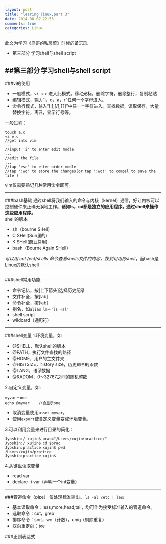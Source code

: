 ```yaml
---
layout: post
title: "learing linux,part 3"
date: 2014-08-07 22:53
comments: true
categories: Linux
---
```

此文为学习《鸟哥的私房菜》时候的备忘录.

- 第三部分 学习shell与shell script
<!--more-->

##第三部分 学习shell与shell script
----
###vi的使用

* 一般模式，`vi a.c` 进入此模式。移动光标，删除字符，删除整行，复制粘贴
* 编辑模式，输入“i，o，a，r”任何一个字母进入。 
* 命令行模式，输入“[:],[/],[?]”中任一个字符进入。查找数据，读取保存，大量替换字符，离开，显示行号等。

一般过程：

    touch a.c
    vi a.c
    //get into vim
    ...
    //input 'i' to enter edit modle
    ...
    //edit the file
    ...
    //tap 'esc' to enter order modle
    //tap ':wq' to store the changes(or tap ':wq!' to compel to save the file )
    
vim仅需要熟记几种常用命令即可。

----
###bash基础
 通过shell将我们输入的命令与内核（kernel）通信，好让内核可以控制硬件来正确无误地工作。**诸如ls，cd都是独立的应用程序。通过shell来操作这些应用程序。**    
shell的版本

- sh（bourne SHell）
- C SHell(Sun里的)
- K SHell(商业常用)
- bash（Bourne Again SHell）

*可以用 cat /ect/shells 命令查看shells文件的内容，找到可用的shell*，而bash是Linux的默认shell
  
-----
###shell常用功能

- 命令记忆，按[上下箭头]选择历史纪录
- 文件补全，按[tab]
- 命令补全，按[tab]
- 别名，如`alias lm＝'ls -al'`
- shell script
- wildcard（通配符）

-----
###shell变量
1.环境变量，如

- @SHELL，默认shell的版本
- @PATH，执行文件查找的路径
- @HOME，用户的主文件夹    
- @HISTSIZE，history size，历史命令的条数
- @LANG，语系数据
- @RADOM，0～32767之间的随机整数

2.自定义变量，如:

    myvar＝one
    echo @myvar    //会显示one
- 取消变量使用`unset myvar`。 
- 使用`export`使自定义变量变成环境变量。    
   
3.可以利用变量来进行目录的简化：
    
    Jyoshin:/ xujin$ prac="/Users/xujin/practice/"
    Jyoshin:/ xujin$ cd $prac
    Jyoshin:practice xujin$ pwd
    /Users/xujin/practice
    Jyoshin:practice xujin$ 
4.从键盘读取变量
    
- read var
- declare -i var（声明一个int变量）

-----
###管道命令（pipe）
仅处理标准输出。 `ls -al /etc | less`

- 基本读取命令：less,more,head,tail，均可作为接受标准输入的管道命令。     
- 选取命令：cut，grep    
- 排序命令：sort，wc（计数），uniq（剔除重复）
- 双向重定向：tee


###正则表达式
